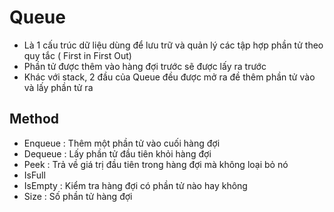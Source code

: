 # Queue
- Là 1 cấu trúc dữ liệu dùng để lưu trữ và quản lý các tập hợp phần tử theo quy tắc ( First in First Out)
- Phần tử được thêm vào hàng đợi trước sẽ được lấy ra trước
-  Khác với stack, 2 đầu của Queue đều được mở ra đề thêm phần tử vào và lấy phần tử ra
## Method 
- Enqueue : Thêm một phần tử vào cuối hàng đợi
- Dequeue : Lấy phần tử đầu tiên khỏi hàng đợi
- Peek : Trả về giá trị đầu tiên trong hàng đợi mà không loại bỏ nó
- IsFull
- IsEmpty : Kiểm tra hàng đợi có phần tử nào hay không
- Size : Số phần tử hàng đợi
